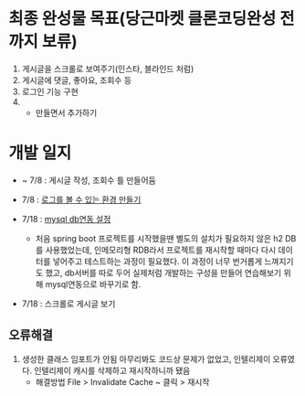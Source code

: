 
# 최종 완성물 목표(당근마켓 클론코딩완성 전까지 보류)
1. 게시글을 스크롤로 보여주기(인스타, 블라인드 처럼)
2. 게시글에 댓글, 좋아요, 조회수 등
3. 로그인 기능 구현
4. + 만들면서 추가하기
    
# 개발 일지
- ~ 7/8 : 게시글 작성, 조회수 틀 만들어둠
- 7/8 : [로그를 볼 수 있는 환경 만들기](https://github.com/smeil123/Spring_Study/blob/master/Spring/%EB%A1%9C%EA%B9%85%EC%84%A4%EC%A0%95.md)
- 7/18 : [mysql db연동 설정](https://github.com/smeil123/Spring_Study/blob/master/Spring/Mysql%20%EC%97%B0%EB%8F%99.md)
  * 처음 spring boot 프로젝트를 시작했을땐 별도의 설치가 필요하지 않은 h2 DB를 사용했었는데, 인메모리형 RDB라서
프로젝트를 재시작할 때마다 다시 데이터를 넣어주고 테스트하는 과정이 필요했다. 
이 과정이 너무 번거롭게 느껴지기도 했고, db서버를 따로 두어 실제처럼 개발하는 구성을 만들어 연습해보기 위해 mysql연동으로 바꾸기로 함.

- 7/18 : 스크롤로 게시글 보기


## 오류해결
1. 생성한 클래스 임포트가 안됨
아무리봐도 코드상 문제가 없었고, 인텔리제이 오류였다.
인텔리제이 캐시를 삭제하고 재시작하니까 됐음
    * 해결방법
        File > Invalidate Cache ~ 클릭 > 재시작
